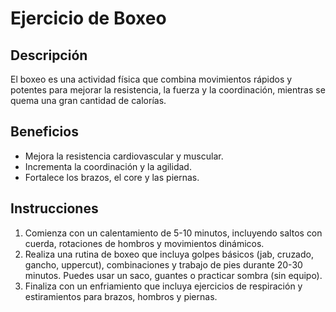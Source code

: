 # Ejercicio de Boxeo

## Descripción
El boxeo es una actividad física que combina movimientos rápidos y potentes para mejorar la resistencia, la fuerza y la coordinación, mientras se quema una gran cantidad de calorías.

## Beneficios
- Mejora la resistencia cardiovascular y muscular.
- Incrementa la coordinación y la agilidad.
- Fortalece los brazos, el core y las piernas.

## Instrucciones
1. Comienza con un calentamiento de 5-10 minutos, incluyendo saltos con cuerda, rotaciones de hombros y movimientos dinámicos.
2. Realiza una rutina de boxeo que incluya golpes básicos (jab, cruzado, gancho, uppercut), combinaciones y trabajo de pies durante 20-30 minutos. Puedes usar un saco, guantes o practicar sombra (sin equipo).
3. Finaliza con un enfriamiento que incluya ejercicios de respiración y estiramientos para brazos, hombros y piernas.